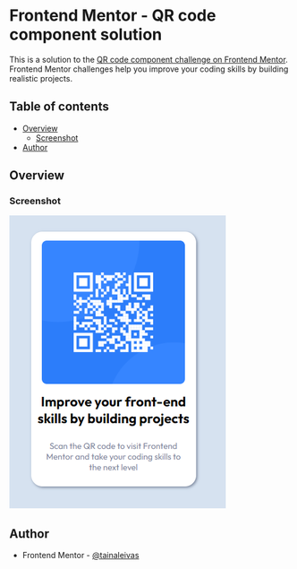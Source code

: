 # Frontend Mentor - QR code component solution

This is a solution to the [QR code component challenge on Frontend Mentor](https://www.frontendmentor.io/challenges/qr-code-component-iux_sIO_H). Frontend Mentor challenges help you improve your coding skills by building realistic projects. 

## Table of contents

- [Overview](#overview)
  - [Screenshot](#screenshot)
- [Author](#author)

## Overview

### Screenshot

![my version](image.png)


## Author

- Frontend Mentor - [@tainaleivas](hhttps://www.frontendmentor.io/profile/tainaleivas)

